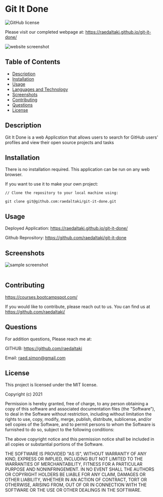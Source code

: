 # Git It Done

![GitHub license](https://img.shields.io/badge/license-MIT-ff69b4.svg)

Please visit our completed webpage at:  https://raedaltaki.github.io/git-it-done/

![website screenshot](./assets/images/git-it-done.gif)

## Table of Contents 

- [Description](#description)
- [Installation](#installation)
- [Usage](#usage)
- [Languages and Technology](#languages-and-technology)
- [Screenshots](#screenshots)
- [Contributing](#contributing)
- [Questions](#Questions)
- [License](#license)

## Description

Git It Done is a web Applicstion that allows users to search for GitHub users' profiles and view their open source projects and tasks


## Installation

There is no installation required. This application can be run on any web browser. 

If you want to use it to make your own project:

```
// Clone the repository to your local machine using:

git clone git@github.com:raedaltaki/git-it-done.git
```

## Usage

  Deployed Application: https://raedaltaki.github.io/git-it-done/

  Github Reprository: https://github.com/raedaltaki/git-it-done



## Screenshots

![sample screenshot](./assets/images/git-it-done.gif)<br /><br />


## Contributing

https://courses.bootcampspot.com/

If you would like to contribute, please reach out to us. You can find us at https://github.com/raedaltaki/

## Questions

For addition questions, Please reach me at:

GITHUB: https://github.com/raedaltaki
  
Email: raed.simon@gmail.com

## License

This project is licensed under the MIT license.

Copyright (c) 2021 

Permission is hereby granted, free of charge, to any person obtaining a copy of this software and associated documentation files (the "Software"), to deal in the Software without restriction, including without limitation the rights to use, copy, modify, merge, publish, distribute, sublicense, and/or sell copies of the Software, and to permit persons to whom the Software is furnished to do so, subject to the following conditions:

The above copyright notice and this permission notice shall be included in all copies or substantial portions of the Software.

THE SOFTWARE IS PROVIDED "AS IS", WITHOUT WARRANTY OF ANY KIND, EXPRESS OR IMPLIED, INCLUDING BUT NOT LIMITED TO THE WARRANTIES OF MERCHANTABILITY, FITNESS FOR A PARTICULAR PURPOSE AND NONINFRINGEMENT. IN NO EVENT SHALL THE AUTHORS OR COPYRIGHT HOLDERS BE LIABLE FOR ANY CLAIM, DAMAGES OR OTHER LIABILITY, WHETHER IN AN ACTION OF CONTRACT, TORT OR OTHERWISE, ARISING FROM, OUT OF OR IN CONNECTION WITH THE SOFTWARE OR THE USE OR OTHER DEALINGS IN THE SOFTWARE.